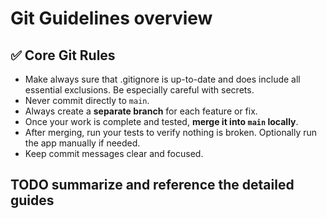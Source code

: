 # Git Guidelines overview

## ✅ Core Git Rules

* Make always sure that .gitignore is up-to-date and does include all essential exclusions. Be especially careful with secrets.
* Never commit directly to `main`.
* Always create a **separate branch** for each feature or fix.
* Once your work is complete and tested, **merge it into `main` locally**.
* After merging, run your tests to verify nothing is broken. Optionally run the app manually if needed.
* Keep commit messages clear and focused.

## TODO summarize and reference the detailed guides
